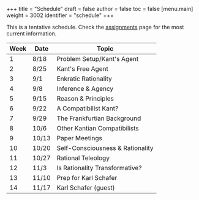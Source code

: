 +++
title = "Schedule"
draft = false
author = false
toc = false
[menu.main]
  weight = 3002
  identifier = "schedule"
+++

This is a tentative schedule. Check the [assignments](https://phil971.colinmclear.net/assignments) page for the most current
information.

| Week | Date  | Topic                            |
|------|-------|----------------------------------|
| 1    | 8/18  | Problem Setup/Kant's Agent       |
| 2    | 8/25  | Kant's Free Agent                |
| 3    | 9/1   | Enkratic Rationality             |
| 4    | 9/8   | Inference & Agency               |
| 5    | 9/15  | Reason & Principles              |
| 6    | 9/22  | A Compatibilist Kant?            |
| 7    | 9/29  | The Frankfurtian Background      |
| 8    | 10/6  | Other Kantian Compatibilists     |
| 9    | 10/13 | Paper Meetings                   |
| 10   | 10/20 | Self-Consciousness & Rationality |
| 11   | 10/27 | Rational Teleology               |
| 12   | 11/3  | Is Rationality Transformative?   |
| 13   | 11/10 | Prep for Karl Schafer            |
| 14   | 11/17 | Karl Schafer (guest)             |
